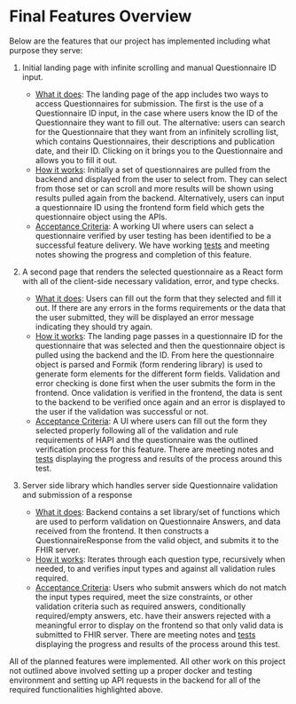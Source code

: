 # Final Features Overview

Below are the features that our project has implemented including what purpose they serve:

1. Initial landing page with infinite scrolling and manual Questionnaire ID input.
    - <ins>What it does</ins>: The landing page of the app includes two ways to access Questionnaires for submission. The first is the use of a Questionnaire ID input, in the case where users know the ID of the Questionnaire they want to fill out. The alternative: users can search for the Questionnaire that they want from an infinitely scrolling list, which contains Questionnaires, their descriptions and publication date, and their ID. Clicking on it brings you to the Questionnaire and allows you to fill it out.
    - <ins>How it works</ins>: Initially a set of questionnaires are pulled from the backend and displayed from the user to select from. They can select from those set or can scroll and more results will be shown using results pulled again from the backend. Alternatively, users can input a questionnaire ID using the frontend form field which gets the questionnaire object using the APIs.
    - <ins>Acceptance Criteria</ins>: A working UI where users can select a questionnaire verified by user testing has been identified to be a successful feature delivery. We have working [tests](https://github.com/TiagoF99/CSC302-Patient-Questionnaire/tree/main/app/test) and meeting notes showing the progress and completion of this feature.
  
2. A second page that renders the selected questionnaire as a React form with all of the client-side necessary validation, error, and type checks.
    - <ins>What it does</ins>: Users can fill out the form that they selected and fill it out. If there are any errors in the forms requirements or the data that the user submitted, they will be displayed an error message indicating they should try again. 
    - <ins>How it works</ins>: The landing page passes in a questionnaire ID for the questionnaire that was selected and then the questionnaire object is pulled using the backend and the ID. From here the questionnaire object is parsed and Formik (form rendering library) is used to generate form elements for the different form fields. Validation and error checking is done first when the user submits the form in the frontend. Once validation is verified in the frontend, the data is sent to the backend to be verified once again and an error is displayed to the user if the validation was successful or not.
    - <ins>Acceptance Criteria</ins>: A UI where users can fill out the form they selected properly following all of the validation and rule requirements of HAPI and the questionnaire was the outlined verification process for this feature. There are meeting notes and [tests](https://github.com/TiagoF99/CSC302-Patient-Questionnaire/tree/main/app/test) displaying the progress and results of the process around this test.

3. Server side library which handles server side Questionnaire validation and submission of a response 
    - <ins>What it does</ins>: Backend contains a set library/set of functions which are used to perform validation on Questionnaire Answers, and data received from the frontend. It then constructs a QuestionnaireResponse from the valid object, and submits it to the FHIR server.
    - <ins>How it works</ins>: Iterates through each question type, recursively when needed, to and verifies input types and against all validation rules required.
    - <ins>Acceptance Criteria</ins>: Users who submit answers which do not match the input types required, meet the size constraints, or other validation criteria such as required answers, conditionally required/empty answers, etc. have their answers rejected with a meaningful error to display on the frontend so that only valid data is submitted to FHIR server. There are meeting notes and [tests](https://github.com/TiagoF99/CSC302-Patient-Questionnaire/tree/main/server/src/test/validation.test.ts) displaying the progress and results of the process around this test.


All of the planned features were implemented. All other work on this project not outlined above involved setting up a proper docker and testing environment and setting up API requests in the backend for all of the required functionalities highlighted above.
